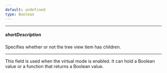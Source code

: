 ```yaml
---
default: undefined
type: Boolean
---
```

---
##### shortDescription
Specifies whether or not the tree view item has children.

---
This field is used when the virtual mode is enabled. It can hold a Boolean value or a function that returns a Boolean value.